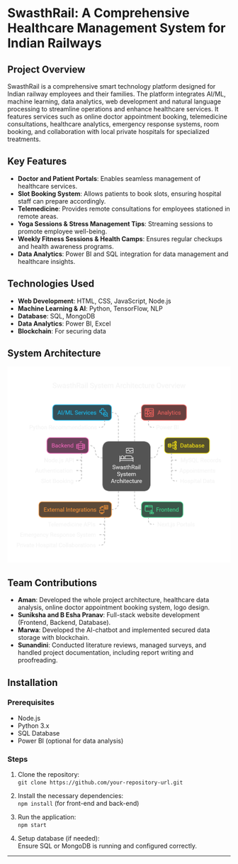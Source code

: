 
# SwasthRail: A Comprehensive Healthcare Management System for Indian Railways 

## Project Overview

SwasthRail is a comprehensive smart technology platform designed for Indian railway employees and their families. The platform integrates AI/ML, machine learning, data analytics, web development and natural language processing to streamline operations and enhance healthcare services. It features services such as online doctor appointment booking, telemedicine consultations, healthcare analytics, emergency response systems, room booking, and collaboration with local private hospitals for specialized treatments.

## Key Features

- **Doctor and Patient Portals**: Enables seamless management of healthcare services.
- **Slot Booking System**: Allows patients to book slots, ensuring hospital staff can prepare accordingly.
- **Telemedicine**: Provides remote consultations for employees stationed in remote areas.
- **Yoga Sessions & Stress Management Tips**: Streaming sessions to promote employee well-being.
- **Weekly Fitness Sessions & Health Camps**: Ensures regular checkups and health awareness programs.
- **Data Analytics**: Power BI and SQL integration for data management and healthcare insights.

## Technologies Used

- **Web Development**: HTML, CSS, JavaScript, Node.js
- **Machine Learning & AI**: Python, TensorFlow, NLP
- **Database**: SQL, MongoDB
- **Data Analytics**: Power BI, Excel
- **Blockchain**: For securing data

## System Architecture
![System Architecture diagram](https://github.com/amanrathour14/SwasthRail/blob/6d05003e78513d29b359c388165adc92794901e8/Architecture%20diagram.png)

## Team Contributions

- **Aman**: Developed the whole project architecture, healthcare data analysis, online doctor appointment booking system, logo design.
- **Suniksha and B Esha Pranav**: Full-stack website development (Frontend, Backend, Database).
- **Marwa**: Developed the AI-chatbot and implemented secured data storage with blockchain.
- **Sunandini**: Conducted literature reviews, managed surveys, and handled project documentation, including report writing and proofreading.

## Installation

### Prerequisites
- Node.js
- Python 3.x
- SQL Database
- Power BI (optional for data analysis)

### Steps
1. Clone the repository:  
   `git clone https://github.com/your-repository-url.git`
   
2. Install the necessary dependencies:  
   `npm install` (for front-end and back-end)

3. Run the application:  
   `npm start`

4. Setup database (if needed):  
   Ensure SQL or MongoDB is running and configured correctly.

---
